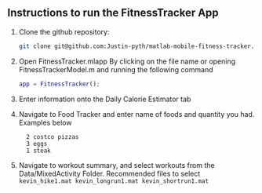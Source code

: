 ## Instructions to run the FitnessTracker App

1. Clone the github repository:
    ```bash
    git clone git@github.com:Justin-pyth/matlab-mobile-fitness-tracker.git
    ```

2. Open FitnessTracker.mlapp
    By clicking on the file name 
    or 
    opening FitnessTrackerModel.m and running the following command
    ```matlab
    app = FitnessTracker();
    ```

3. Enter information onto the Daily Calorie Estimator tab

4. Navigate to Food Tracker and enter name of foods and quantity you had. Examples below
      ```
        2 costco pizzas
        3 eggs
        1 steak
      ```

5. Navigate to workout summary, and select workouts from the Data/MixedActivity Folder.
       Recommended files to select
        ```
        kevin_hike1.mat
        kevin_longrun1.mat
        kevin_shortrun1.mat
       ```


